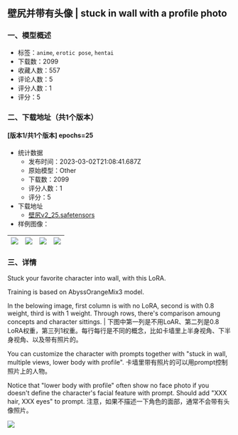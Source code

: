 ## 壁尻并带有头像 | stuck in wall with a profile photo
### 一、模型概述

- 标签：`anime`, `erotic pose`, `hentai`
- 下载数：2099
- 收藏人数：557
- 评论人数：5
- 评分人数：1
- 评分：5

### 二、下载地址（共1个版本）

#### [版本1/共1个版本] epochs=25

- 统计数据
  - 发布时间：2023-03-02T21:08:41.687Z
  - 原始模型：Other
  - 下载数：2099
  - 评分人数：1
  - 评分：5
- 下载地址
  - [壁尻v2_25.safetensors](https://civitai.com/api/download/models/17468)
- 样例图像：

| <img src="https://image.civitai.com/xG1nkqKTMzGDvpLrqFT7WA/595e7ec5-ff79-4ebf-bc4e-93646a439900/width=450/177936.jpeg" /> | <img src="https://image.civitai.com/xG1nkqKTMzGDvpLrqFT7WA/e33aef5c-0229-4555-74e7-d84b9bef5c00/width=450/179344.jpeg" /> | <img src="https://image.civitai.com/xG1nkqKTMzGDvpLrqFT7WA/6b413ee0-8f1f-4b3c-d085-66bc646cd200/width=450/179381.jpeg" /> | <img src="https://image.civitai.com/xG1nkqKTMzGDvpLrqFT7WA/175d4801-5ad0-48df-42b5-65dbebe28c00/width=450/177941.jpeg" /> |
| ---- | ---- | ---- | ---- |


### 三、详情
<p>Stuck your favorite character into wall, with this LoRA.</p><p>Training is based on AbyssOrangeMix3 model.</p><p>In the belowing image, first column is with no LoRA, second is with 0.8 weight, third is with 1 weight. Through rows, there's comparison amoung concepts and character sittings. | 下图中第一列是不用LoAR、第二列是0.8 LoRA权重，第三列1权重。每行每行是不同的概念，比如卡墙里上半身视角、下半身视角、以及带有照片的。</p><p>You can customize the character with prompts together with "stuck in wall, multiple views, lower body with profile". 卡墙里带有照片的可以用prompt控制照片上的人物。</p><p>Notice that "lower body with profile" often show no face photo if you doesn't define the character's facial feature with prompt. Should add "XXX hair, XXX eyes" to prompt. 注意，如果不描述一下角色的面部，通常不会带有头像照片。</p><img src="https://imagecache.civitai.com/xG1nkqKTMzGDvpLrqFT7WA/34ac5d40-f5f5-4859-0775-ae4338a6f800/width=525/34ac5d40-f5f5-4859-0775-ae4338a6f800" />